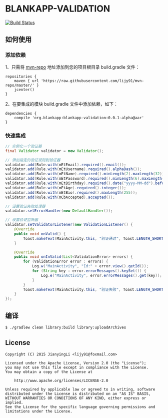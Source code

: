 # BLANKAPP-VALIDATION

[![Build Status](https://api.travis-ci.org/lijy91/blankapp-validation.svg?branch=master)](https://travis-ci.org/lijy91/blankapp-validation)

## 如何使用

### 添加依赖
1、只需将 [mvn-repo](github.com/lijy91/mvn-repo/) 地址添加到您的项目根目录 build.gradle 文件：
```
repositories {
    maven { url 'https://raw.githubusercontent.com/lijy91/mvn-repo/master/' }
    jcenter()
}
```

2、在要集成的模块 build.gradle 文件中添加依赖，如下：
```
dependencies {
    compile 'org.blankapp:blankapp-validation:0.0.1-alpha@aar'
}
```

### 快速集成

```java
// 实例化一个验证器
final Validator validator = new Validator();

// 添加指定的验证规则到验证器
validator.add(Rule.with(mEtEmail).required().email());
validator.add(Rule.with(mEtUsername).required().alphaDash());
validator.add(Rule.with(mEtName).required().minLength(2).maxLength(32));
validator.add(Rule.with(mEtPassword).required().minLength(6).maxLength(32));
validator.add(Rule.with(mEtBirthday).required().date("yyyy-MM-dd").before(DateValidator.TODAY));
validator.add(Rule.with(mEtAge).required().integer());
validator.add(Rule.with(mEtBio).required().maxLength(255));
validator.add(Rule.with(mCbAccepted).accepted());

// 设置验证失败处理器
validator.setErrorHandler(new DefaultHandler());

// 设置验证监听器
validator.setValidatorListener(new ValidationListener() {
    @Override
    public void onValid() {
        Toast.makeText(MainActivity.this, "验证通过", Toast.LENGTH_SHORT).show();
    }

    @Override
    public void onInValid(List<ValidationError> errors) {
        for (ValidationError error : errors) {
            Log.w("MainActivity", "Id:" + error.view().getId());
            for (String key : error.errorMessages().keySet()) {
                Log.e("MainActivity", error.errorMessages().get(key));
            }
        }
        Toast.makeText(MainActivity.this, "验证失败", Toast.LENGTH_SHORT).show();
    }
});
```

## 编译

```
$ ./gradlew clean library:build library:uploadArchives 
```

## License

    Copyright (C) 2015 JianyingLi <lijy91@foxmail.com>

    Licensed under the Apache License, Version 2.0 (the "License");
    you may not use this file except in compliance with the License.
    You may obtain a copy of the License at

        http://www.apache.org/licenses/LICENSE-2.0

    Unless required by applicable law or agreed to in writing, software
    distributed under the License is distributed on an "AS IS" BASIS,
    WITHOUT WARRANTIES OR CONDITIONS OF ANY KIND, either express or implied.
    See the License for the specific language governing permissions and
    limitations under the License.

